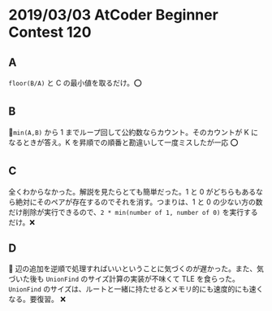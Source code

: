 # 2019/03/03 AtCoder Beginner Contest 120

## A

`floor(B/A)` と C の最小値を取るだけ。:o:

## B

`min(A,B)` から 1 までループ回して公約数ならカウント。そのカウントが K になるときが答え。K を昇順での順番と勘違いして一度ミスしたが一応 :o:

## C

全くわからなかった。解説を見たらとても簡単だった。1 と 0 がどちらもあるなら絶対にそのペアが存在するのでそれを消す。つまりは、1 と 0 の少ない方の数だけ削除が実行できるので、`2 * min(number of 1, number of 0)` を実行するだけ。:x:

## D

 辺の追加を逆順で処理すればいいということに気づくのが遅かった。また、気づいた後も `UnionFind` のサイズ計算の実装が不味くて TLE を食らった。 `UnionFind` のサイズは、ルートと一緒に持たせるとメモリ的にも速度的にも速くなる。要復習。 :x:
